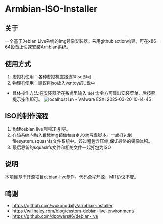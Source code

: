 # Armbian-ISO-Installer

## 关于
一个基于Debian Live系统的Img镜像安装器。采用github action构建，可在x86-64设备上快速安装Armbian系统。 

## 使用方式
1. 虚拟机使用：各种虚拟机直接选择iso即可
2. 物理机使用：建议将iso放入ventoy的U盘中

- 具体操作方法:在安装器所在系统里输入 `ddd` 命令方可调出安装菜单，后按照提示操作即可。
![localhost lan - VMware ESXi 2025-03-20 10-14-45](https://github.com/user-attachments/assets/ddae80a0-9ff5-4d63-83b5-1f49da18b008)

## ISO的制作流程
1. 构建debian live且带EFI引导。
2. 在该系统内融入目标img镜像和自定义dd写盘脚本。一起打包到filesystem.squashfs文件系统中。该过程包含压缩,保证最终的镜像体积。
3. 最后将新的squashfs文件和相关文件一起打包为ISO

## 说明
本项目基于开源项目[debian-live](https://github.com/dpowers86/debian-live)制作。代码全程开源，MIT协议不变。

## 鸣谢
- https://github.com/wukongdaily/armbian-installer
- https://willhaley.com/blog/custom-debian-live-environment/
- https://github.com/dpowers86/debian-live
